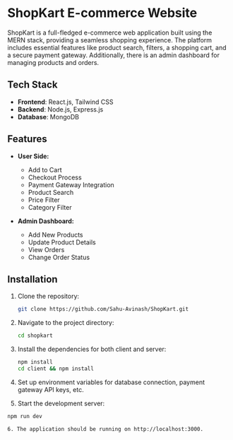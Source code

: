 # ShopKart E-commerce Website

ShopKart is a full-fledged e-commerce web application built using the MERN stack, providing a seamless shopping experience. The platform includes essential features like product search, filters, a shopping cart, and a secure payment gateway. Additionally, there is an admin dashboard for managing products and orders.

## Tech Stack

- **Frontend**: React.js, Tailwind CSS
- **Backend**: Node.js, Express.js
- **Database**: MongoDB

## Features

- **User Side:**
  - Add to Cart
  - Checkout Process
  - Payment Gateway Integration
  - Product Search
  - Price Filter
  - Category Filter

- **Admin Dashboard:**
  - Add New Products
  - Update Product Details
  - View Orders
  - Change Order Status

## Installation

1. Clone the repository:
   ```bash
   git clone https://github.com/Sahu-Avinash/ShopKart.git

2. Navigate to the project directory:
   ```bash
   cd shopkart

3. Install the dependencies for both client and server:
    ```bash
   npm install
   cd client && npm install

4. Set up environment variables for database connection, payment gateway API keys, etc.

5. Start the development server:
  ```bash
  npm run dev

6. The application should be running on http://localhost:3000.


